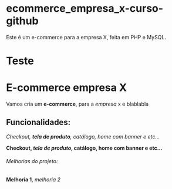 # ecommerce_empresa_x-curso-github
Este é um e-commerce para a empresa X, feita em PHP e MySQL.

# Teste

# E-commerce empresa X

Vamos cria um **e-commerce**, para a *empresa* x e blablabla

## Funcionalidades:

_Checkout, **tela de produto**, catálogo, home com banner e etc..._

**Checkout, _tela de produto_, catálogo, home com banner e etc...**

###### Melhorias do projeto:

__Melhoria 1__, _melhoria 2_


